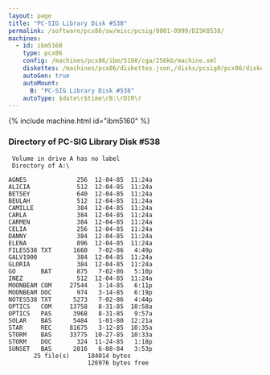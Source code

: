 ```yaml
---
layout: page
title: "PC-SIG Library Disk #538"
permalink: /software/pcx86/sw/misc/pcsig/0001-0999/DISK0538/
machines:
  - id: ibm5160
    type: pcx86
    config: /machines/pcx86/ibm/5160/cga/256kb/machine.xml
    diskettes: /machines/pcx86/diskettes.json,/disks/pcsig0/pcx86/diskettes.json
    autoGen: true
    autoMount:
      B: "PC-SIG Library Disk #538"
    autoType: $date\r$time\rB:\rDIR\r
---
```


{% include machine.html id="ibm5160" %}

### Directory of PC-SIG Library Disk #538

     Volume in drive A has no label
     Directory of A:\

    AGNES              256  12-04-85  11:24a
    ALICIA             512  12-04-85  11:24a
    BETSEY             640  12-04-85  11:24a
    BEULAH             512  12-04-85  11:24a
    CAMILLE            384  12-04-85  11:24a
    CARLA              384  12-04-85  11:24a
    CARMEN             384  12-04-85  11:24a
    CELIA              256  12-04-85  11:24a
    DANNY              384  12-04-85  11:24a
    ELENA              896  12-04-85  11:24a
    FILES538 TXT      1660   7-02-86   4:49p
    GALV1900           384  12-04-85  11:24a
    GLORIA             384  12-04-85  11:24a
    GO       BAT       875   7-02-86   5:10p
    INEZ               512  12-04-85  11:24a
    MOONBEAM COM     27544   3-14-85   6:11p
    MOONBEAM DOC       974   3-14-85   6:19p
    NOTES538 TXT      5273   7-02-86   4:44p
    OPTICS   COM     13758   8-31-85  10:58a
    OPTICS   PAS      3968   8-31-85   9:57a
    SOLAR    BAS      5484   1-01-80  12:21a
    STAR     REC     81675   3-12-85  10:35a
    STORM    BAS     33775  10-27-85  10:33a
    STORM    DOC       324  11-24-85   1:18p
    SUNSET   BAS      2816   6-08-84   3:53p
           25 file(s)     184014 bytes
                          126976 bytes free

